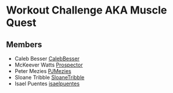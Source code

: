 # Workout Challenge AKA Muscle Quest

## Members
- Caleb Besser [CalebBesser](https://github.com/CalebBesser)
- McKeever Watts [Prospector](https://github.com/Prospector)
- Peter Mezies [PJMezies](https://github.com/PJMenzies)
- Sloane Tribble [SloaneTribble](https://github.com/SloaneTribble/)
- Isael Puentes [isaelpuentes](https://github.com/isaelpuentes)
